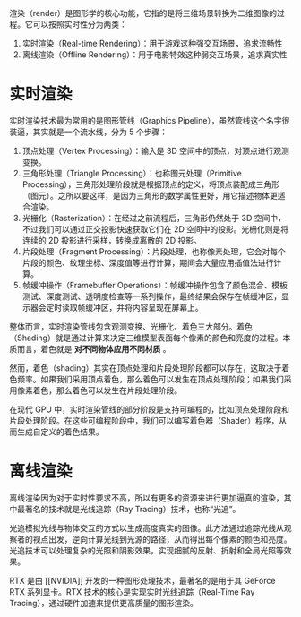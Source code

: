 渲染（render）是图形学的核心功能，它指的是将三维场景转换为二维图像的过程。它可以按照实时性分为两类：

1.  实时渲染（Real-time Rendering）：用于游戏这种强交互场景，追求流畅性
2.  离线渲染（Offline Rendering）：用于电影特效这种弱交互场景，追求真实性

# 实时渲染

实时渲染技术最为常用的是图形管线（Graphics Pipeline），虽然管线这个名字很装逼，其实就是一个流水线，分为 5 个步骤：

1.  顶点处理（Vertex Processing）：输入是 3D 空间中的顶点，对顶点进行观测变换。
2.  三角形处理（Triangle Processing）：也称图元处理（Primitive Processing），三角形处理阶段就是根据顶点的定义，将顶点装配成三角形（图元）。之所以要这样，是因为三角形的数学属性更好，用它描述物体更适合渲染。
3.  光栅化（Rasterization）：在经过之前流程后，三角形仍然处于 3D 空间中，不过我们可以通过正交投影快速获取它们在 2D 空间中的投影。光栅化则是将连续的 2D 投影进行采样，转换成离散的 2D 投影。
4.  片段处理（Fragment Processing）：片段处理，也称像素处理，它会对每个片段的颜色、纹理坐标、深度值等进行计算，期间会大量应用插值法进行计算。
5.  帧缓冲操作（Framebuffer Operations）：帧缓冲操作包含了颜色混合、模板测试、深度测试、透明度检查等一系列操作，最终结果会保存在帧缓冲区，显示器会定时读取帧缓冲区，并将内容呈现在屏幕上。

整体而言，实时渲染管线包含观测变换、光栅化、着色三大部分。着色（Shading）就是通过计算来决定三维模型表面每个像素的颜色和亮度的过程。本质而言，着色就是 **对不同物体应用不同材质** 。

然而，着色（shading）其实在顶点处理和片段处理阶段都可以存在，这取决于着色频率。如果我们采用顶点着色，那么着色可以发生在顶点处理阶段；如果我们采用像素着色，那么着色可以发生在片段处理阶段。

在现代 GPU 中，实时渲染管线的部分阶段是支持可编程的，比如顶点处理阶段和片段处理阶段。在这些可编程阶段中，我们可以编写着色器（Shader）程序，从而生成自定义的着色结果。

# 离线渲染

离线渲染因为对于实时性要求不高，所以有更多的资源来进行更加逼真的渲染，其中最著名的技术就是光线追踪（Ray Tracing）技术，也称“光追”。

光追模拟光线与物体交互的方式以生成高度真实的图像。此方法通过追踪光线从观察者的视点出发，逆向计算光线到光源的路径，从而得出每个像素的颜色和亮度。光追技术可以处理复杂的光照和阴影效果，实现细腻的反射、折射和全局光照等效果。

RTX 是由 [[NVIDIA]] 开发的一种图形处理技术，最著名的是用于其 GeForce RTX 系列显卡。RTX 技术的核心是实现实时光线追踪（Real-Time Ray Tracing），通过硬件加速来提供更高质量的图形渲染。
